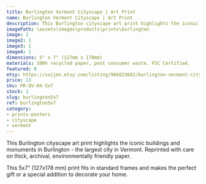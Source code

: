 ```yaml
---
title: Burlington Vermont Cityscape | Art Print
name: Burlington Vermont Cityscape | Art Print
description: This Burlington cityscape art print highlights the iconic buildings and monuments in Burlington - the largest city in Vermont. Reprinted with care on thick, archival, environmentally friendly paper.
imagePath: \assets\images\products\prints\burlington
image: 1
image2: 1
image3: 1
image4: 1
dimensions: 5" x 7" (127mm x 178mm)
materials: 100% recycled paper, post consumer waste. FSC Certified.
featured: 0
etsy: https://soijen.etsy.com/listing/966823682/burlington-vermont-cityscape-art-print?utm_source=Copy&utm_medium=ListingManager&utm_campaign=Share&utm_term=so.lmsm&share_time=1695259077846
price: 13
sku: PR-QV-04-5x7
stock: 1
slug: burlington5x7
ref: burlington5x7
category:
- prints-posters
- cityscape
- vermont
---
```

This Burlington cityscape art print highlights the iconic buildings and monuments in Burlington - the largest city in Vermont. Reprinted with care on thick, archival, environmentally friendly paper.

This 5x7” (127x178 mm) print fits in standard frames and makes the perfect gift or a special addition to decorate your home.
